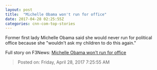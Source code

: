 ```yaml
---
layout: post
title:  "Michelle Obama won't run for office"
date: 2017-04-28 02:25:55Z
categories: cnn-com-top-stories
---
```


Former first lady Michelle Obama said she would never run for political office because she "wouldn't ask my children to do this again."


Full story on F3News: [Michelle Obama won't run for office](http://www.f3nws.com/n/gzBW4D)

> Posted on: Friday, April 28, 2017 7:25:55 AM
